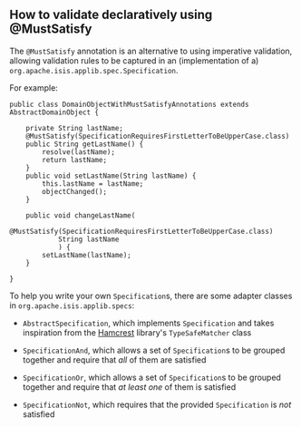 How to validate declaratively using @MustSatisfy
------------------------------------------------

[//]: # (content copied to _user-guide_xxx)

The `@MustSatisfy` annotation is an alternative to using imperative
validation, allowing validation rules to be captured in an
(implementation of a) `org.apache.isis.applib.spec.Specification`.

For example:

    public class DomainObjectWithMustSatisfyAnnotations extends AbstractDomainObject {

        private String lastName;
        @MustSatisfy(SpecificationRequiresFirstLetterToBeUpperCase.class)
        public String getLastName() {
            resolve(lastName);
            return lastName;
        }
        public void setLastName(String lastName) {
            this.lastName = lastName;
            objectChanged();
        }

        public void changeLastName(
                @MustSatisfy(SpecificationRequiresFirstLetterToBeUpperCase.class)
                String lastName
                ) {
            setLastName(lastName);
        }

    }

To help you write your own `Specification`s, there are some adapter
classes in `org.apache.isis.applib.specs`:

-   `AbstractSpecification`, which implements `Specification` and takes
    inspiration from the [Hamcrest](http://code.google.com/p/hamcrest/)
    library's `TypeSafeMatcher` class

-   `SpecificationAnd`, which allows a set of `Specification`s to be grouped
    together and require that *all* of them are satisfied

-   `SpecificationOr`, which allows a set of `Specification`s to be grouped
    together and require that *at least one* of them is satisfied

-   `SpecificationNot`, which requires that the provided `Specification` is
    *not* satisfied

